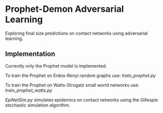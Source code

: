 # Prophet-Demon Adversarial Learning

Exploring final size predictions on contact networks using adversarial learning.

## Implementation

Currently only the Prophet model is implemented.

To train the Prophet on Erdos-Renyi random graphs use: *train_prophet.py*

To train the Prophet on Watts-Strogatz small world networks use: *train_prophet_watts.py*

*EpiNetSim.py* simulates epidemics on contact networks using the Gillespie stochastic simulation algorithm.



